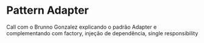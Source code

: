 # Pattern Adapter

Call com o Brunno Gonzalez explicando o padrão Adapter e complementando com factory, injeção de dependência, single responsibility